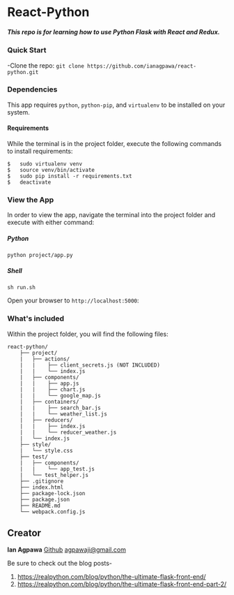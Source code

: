 
# React-Python
##### This repo is for learning how to use Python Flask with React and Redux.

### Quick Start
-Clone the repo: `git clone https://github.com/ianagpawa/react-python.git`

### Dependencies
This app requires `python`, `python-pip`, and `virtualenv` to be installed on your system.

#### Requirements
While the terminal is in the project folder, execute the following commands to install requirements:
```
$   sudo virtualenv venv
$   source venv/bin/activate
$   sudo pip install -r requirements.txt
$   deactivate
```

### View the App
In order to view the app, navigate the terminal into the project folder and execute with either command:

##### Python
```
python project/app.py
```

##### Shell
```
sh run.sh
```
Open your browser to `http://localhost:5000`:


### What's included
Within the project folder, you will find the following files:

```
react-python/
    ├── project/
    |   ├── actions/
    |   |    ├── client_secrets.js (NOT INCLUDED)
    |   |    └── index.js
    |   ├── components/
    |   |    ├── app.js
    |   |    ├── chart.js
    |   |    └── google_map.js
    |   ├── containers/
    |   |    ├── search_bar.js
    |   |    └── weather_list.js
    |   ├── reducers/
    |   |    ├── index.js
    |   |    └── reducer_weather.js
    |   └── index.js
    ├── style/
    |   └── style.css
    ├── test/
    |   ├── components/
    |   |    └── app_test.js
    |   └── test_helper.js
    ├── .gitignore
    ├── index.html
    ├── package-lock.json
    ├── package.json
    ├── README.md
    └── webpack.config.js
```

## Creator

**Ian Agpawa**
[Github](https://github.com/ianagpawa)
 agpawaji@gmail.com



Be sure to check out the blog posts-

1. https://realpython.com/blog/python/the-ultimate-flask-front-end/
1. https://realpython.com/blog/python/the-ultimate-flask-front-end-part-2/
